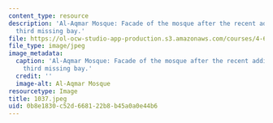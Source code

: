 ```yaml
---
content_type: resource
description: 'Al-Aqmar Mosque: Facade of the mosque after the recent addition of the
  third missing bay.'
file: https://ol-ocw-studio-app-production.s3.amazonaws.com/courses/4-615-the-architecture-of-cairo-spring-2002/0b8e1830c52d668122b8b45a0a0e44b6_1037.jpeg
file_type: image/jpeg
image_metadata:
  caption: 'Al-Aqmar Mosque: Facade of the mosque after the recent addition of the
    third missing bay.'
  credit: ''
  image-alt: Al-Aqmar Mosque
resourcetype: Image
title: 1037.jpeg
uid: 0b8e1830-c52d-6681-22b8-b45a0a0e44b6
---
```

